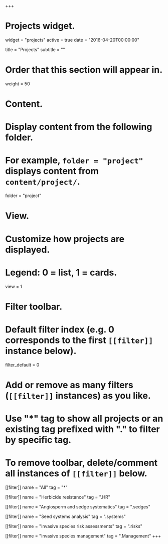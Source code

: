 +++
# Projects widget.
widget = "projects"
active = true
date = "2016-04-20T00:00:00"

title = "Projects"
subtitle = ""

# Order that this section will appear in.
weight = 50

# Content.
# Display content from the following folder.
# For example, `folder = "project"` displays content from `content/project/`.
folder = "project"

# View.
# Customize how projects are displayed.
# Legend: 0 = list, 1 = cards.
view = 1

# Filter toolbar.

# Default filter index (e.g. 0 corresponds to the first `[[filter]]` instance below).
filter_default = 0

# Add or remove as many filters (`[[filter]]` instances) as you like.
# Use "*" tag to show all projects or an existing tag prefixed with "." to filter by specific tag.
# To remove toolbar, delete/comment all instances of `[[filter]]` below.
[[filter]]
  name = "All"
  tag = "*"

 [[filter]]
  name = "Herbicide resistance"
  tag = ".HR"
  
[[filter]]
  name = "Angiosperm and sedge systematics"
  tag = ".sedges"

[[filter]]
  name = "Seed systems analysis"
  tag = ".systems"

[[filter]]
  name = "Invasive species risk assessments"
  tag = ".risks"
  
  [[filter]]
  name = "Invasive species management"
  tag = ".Management"
+++

